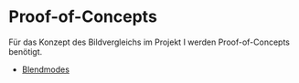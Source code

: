# Proof-of-Concepts

Für das Konzept des Bildvergleichs im Projekt I werden Proof-of-Concepts benötigt.

* [Blendmodes](blendmodes/index.html)
